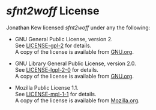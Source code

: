 # *sfnt2woff* License
Jonathan Kew licensed *sfnt2woff* under any the following:

* GNU General Public License, version 2.<br />
  See [LICENSE-gpl-2](https://github.com/TheJessieKirk/sfnt2woff/blob/main/LICENSE-gpl-2) for details.<br />
  A copy of the license is available from [GNU.org](https://www.gnu.org/licenses/old-licenses/gpl-2.0.html).

* GNU Library General Public License, version 2.0.<br />
  See [LICENSE-lgpl-2-0](https://github.com/TheJessieKirk/sfnt2woff/blob/main/LICENSE-lgpl-2-0) for details.<br />
  A copy of the license is available from [GNU.org](https://www.gnu.org/licenses/old-licenses/lgpl-2.0.html).

* Mozilla Public License 1.1.<br />
  See [LICENSE-mpl-1-1](https://github.com/TheJessieKirk/sfnt2woff/blob/main/LICENSE-mpl-1-1) for details.<br />
  A copy of the license is available from [Mozilla.org](https://www.mozilla.org/en-US/MPL/1.1/).
